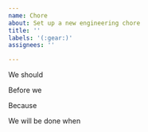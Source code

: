 ```yaml
---
name: Chore
about: Set up a new engineering chore
title: ''
labels: '(:gear:)'
assignees: ''

---
```


We should <TASK>

Before we <DEPENDENCY>

Because <VALUE>

We will be done when <OUTCOME>
